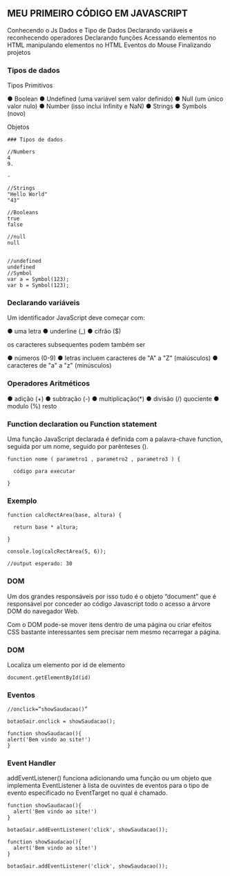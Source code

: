 ## MEU PRIMEIRO CÓDIGO EM JAVASCRIPT

Conhecendo o Js
Dados e Tipo de Dados
Declarando variáveis e reconhecendo operadores
Declarando funções
Acessando elementos no HTML
manipulando elementos no HTML
Eventos do Mouse
Finalizando projetos


### Tipos de dados

Tipos Primitivos

● Boolean
● Undefined (uma variável sem valor
definido)
● Null (um único valor nulo)
● Number (isso inclui Infinity e NaN)
● Strings
● Symbols (novo)

Objetos

```
### Tipos de dados

//Numbers
4
9.

-

//Strings
"Hello World"
"43"

//Booleans
true
false

//null
null


//undefined
undefined
//Symbol
var a = Symbol(123);
var b = Symbol(123);
```

### Declarando variáveis

Um identificador JavaScript deve começar com:


● uma letra
● underline (_)
● cifrão ($)

os caracteres subsequentes podem também ser


● números (0-9)
● letras incluem caracteres de "A" a "Z" (maiúsculos)
● caracteres de "a" a "z" (minúsculos)

### Operadores Aritméticos


● adição (+)
● subtração (-)
● multiplicação(*)
● divisão (/) quociente
● modulo (%) resto

### Function declaration ou Function statement


Uma função JavaScript declarada é definida com a
palavra-chave function, seguida por um nome, seguido
por parênteses ().

```
function nome ( parametro1 , parametro2 , parametro3 ) {

  código para executar

}
```

### Exemplo

```
function calcRectArea(base, altura) {

  return base * altura;

}

console.log(calcRectArea(5, 6));

//output esperado: 30
```

### DOM


Um dos grandes responsáveis por isso tudo é o objeto
“document” que é responsável por conceder ao código
Javascript todo o acesso a árvore DOM do navegador Web.

Com o DOM pode-se mover itens dentro de uma página ou
criar efeitos CSS bastante interessantes sem precisar
nem mesmo recarregar a página.

### DOM


Localiza um elemento por id de elemento
```
document.getElementById(id)
```

### Eventos

```
//onclick=”showSaudacao()”

botaoSair.onclick = showSaudacao();

function showSaudacao(){
alert('Bem vindo ao site!')
}
```
### Event Handler


addEventListener() funciona adicionando uma função ou
um objeto que implementa EventListener à lista de
ouvintes de eventos para o tipo de evento especificado
no EventTarget no qual é chamado.

```
function showSaudacao(){
  alert('Bem vindo ao site!')
}

botaoSair.addEventListener('click', showSaudacao());

```

```
function showSaudacao(){
  alert('Bem vindo ao site!')
}

botaoSair.addEventListener('click', showSaudacao());

```

